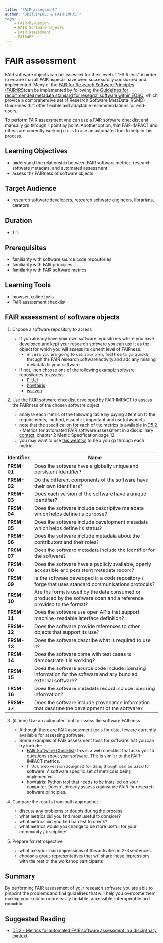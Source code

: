 ```yaml
---
title: "FAIR assessment"
author: "Skills4EOSC & FAIR-IMPACT"
tags: 
    - FAIR-by-Design
    - FAIR Software Objects
    - FAIR assessment
    - FAIR4RS
---
```


# FAIR assessment

FAIR software objects can be assessed for their level of "FAIRness" in order to ensure that all FAIR aspects have been successfully considered and implemented. Many of the [FAIR for Research Software Principles (FAIR4RS)](https://doi.org/10.15497/RDA00068)can be implemented by following the [Guidelines for recommended metadata standard for research software within EOSC](https://zenodo.org/doi/10.5281/zenodo.8097536), which provide a comprehensive set of Research Software MetaData (RSMD) Guidelines that offer flexible and adaptable recommendations for end-users. 

To perform FAIR assessment one can use a FAIR software checklist and manually go through it point by point. Another option, that FAIR-IMPACT and others are currently working on. is to use an automated tool to help in this process. 

## Learning Objectives

- understand the relationship between FAIR software metrics, research software metadata, and automated assessment
- assess the FAIRness of software objects

## Target Audience

- research software developers, research software engineers, librarians, curators

## Duration

- 1 hr

## Prerequisites

- familiarity with software source code repositories
- familiarity with FAIR principles
- familiarity with FAIR software metrics

## Learning Tools

- browser, online tools
- FAIR assessment checklist

## FAIR assessment of software objects

1. Choose a software repository to assess
   - If you already have your own software repositories where you have developed and kept your research software you can use it as the object for which you will assess its current level of FAIRness.
      - in case you are going to use your own, feel free to go quickly through the FAIR research software activity and add any missing metadata to your software
   - If not, then choose one of the following example software repositories to assess:
      - [F-UJI](https://github.com/pangaea-data-publisher/fuji)
      - [howfairis](https://github.com/fair-software/howfairis)
      - [isseven](https://github.com/meadsteve/isseven)

2. Use the FAIR software checklist developed by FAIR-IMPACT to assess the FAIRness of the chosen software object
    - analyse each metric of the following table by paying attention to the requirements, method, essential, important and useful aspects
    - note that the specification for each of the metrics is available in [D5.2 - Metrics for automated FAIR software assessment in a disciplinary context](https://zenodo.org/records/10047401), chapter 2 Metric Specification page 12
    - you may want to use [this webtool](https://softwaresaved.github.io/FAIR-software-checklist/fair-software-assessment.html) to help you go through each metric

| **Identifier** | **Name** |
|---|---|
| **FRSM-01** | Does the software have a globally unique and persistent identifier? |
| **FRSM-02** | Do the different components of the software have their own identifiers? |
| **FRSM-03** | Does each version of the software have a unique identifier? |
| **FRSM-04** | Does the software include descriptive metadata which helps define its purpose? |
| **FRSM-05** | Does the software include development metadata which helps define its status? |
| **FRSM-06** | Does the software include metadata about the contributors and their roles? |
| **FRSM-07** | Does the software metadata include the identifier for the software? |
| **FRSM-08** | Does the software have a publicly available, openly accessible and persistent metadata record? |
| **FRSM-09** | Is the software developed in a code repository / forge that uses standard communications protocols? |
| **FRSM-10** | Are the formats used by the data consumed or produced by the software open and a reference provided to the format? |
| **FRSM-11** | Does the software use open APIs that support machine-readable interface definition? |
| **FRSM-12** | Does the software provide references to other objects that support its use? |
| **FRSM-13** | Does the software describe what is required to use it? |
| **FRSM-14** | Does the software come with test cases to demonstrate it is working? |
| **FRSM-15** | Does the software source code include licensing information for the software and any bundled external software? |
| **FRSM-16** | Does the software metadata record include licensing information? |
| **FRSM-17** | Does the software include provenance information that describe the development of the software? |

3. (if time) Use an automated tool to assess the software FAIRness
    - Although there are FAIR assessment tools for data, few are currently available for assessing software. 
    - Some examples of FAIR assessment tools for software that you can try include:
       - [FAIR Software Checklist](https://fairsoftwarechecklist.net/): this is a web checklist that asks you 15 questions about your software. This is similar to the FAIR-IMPACT metrics.
       - F-UJI: web version designed for data, though can be used for software. A software specific set of metrics is being implemented.
       - howfairis: Python tool that needs to be installed on your computer. Doesn't directly assess against the FAIR for research software principles.

4. Compare the results from both approaches
    - discuss any problems or doubts during the process
    - what metrics did you find most useful to consider?
    - what metrics did you find hardest to check?
    - what metrics would you change to be more useful for your community / discipline?

5. Prepare for retrospective
    - what are your main impressions of this activities in 2-3 sentences
    - choose a group representatives that will share these impressions with the rest of the workshop participants


## Summary

By performing FAIR assessment of your research software you are able to pinpoint the problems and find guidelines that will help you overcome them making your solution more easily findable, accessible, interoperable and reusable.

## Suggested Reading

- [D5.2 - Metrics for automated FAIR software assessment in a disciplinary context](https://zenodo.org/records/10047401)

